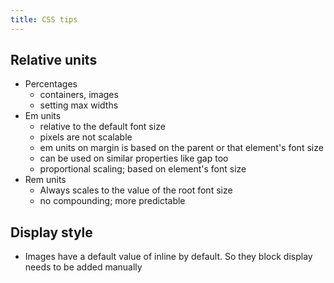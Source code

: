 ```yaml
---
title: CSS tips
---
```

## Relative units
- Percentages
	- containers, images
	- setting max widths
- Em units
	- relative to the default font size
	- pixels are not scalable
	- em units on margin is based on the parent or that element's font size
	- can be used on similar properties like gap too
	- proportional scaling; based on element's font size
- Rem units
	- Always scales to the value of the root font size
	- no compounding; more predictable

## Display style
- Images have a default value of inline by default. So they block display needs to be added manually